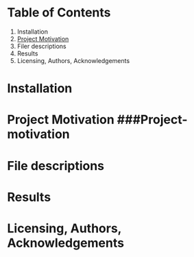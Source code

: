 # Table of Contents
1. Installation
2. [Project Motivation](#Project-motivation)
3. Filer descriptions
4. Results
5. Licensing, Authors, Acknowledgements

# Installation
# Project Motivation ###Project-motivation
# File descriptions
# Results
# Licensing, Authors, Acknowledgements
